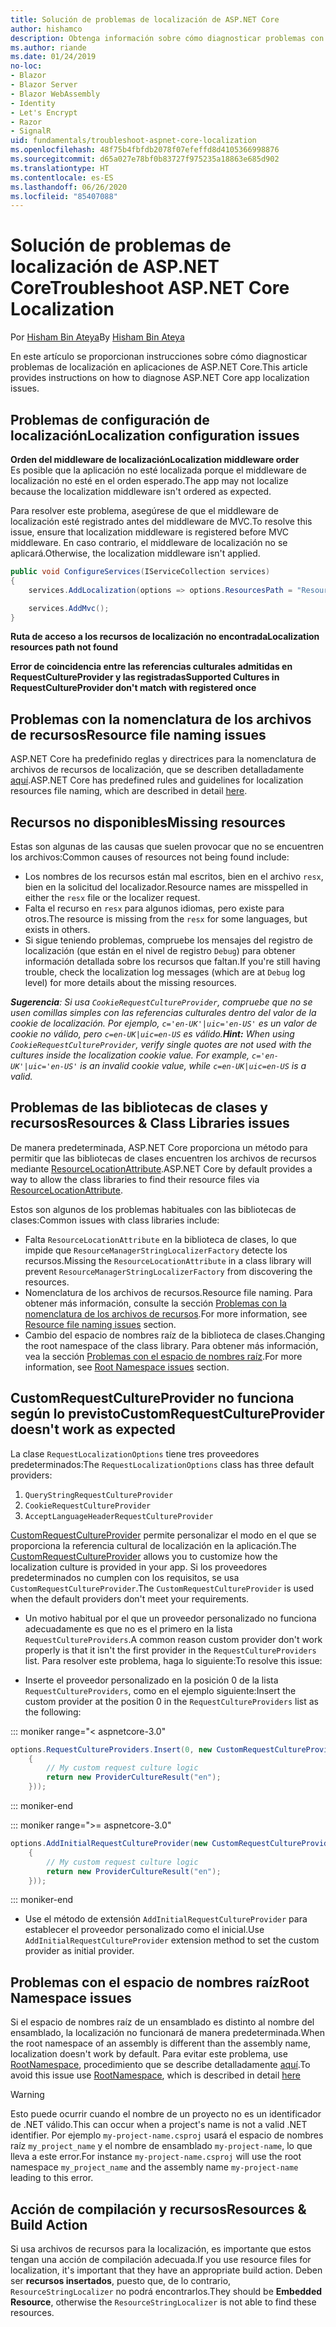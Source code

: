 ```yaml
---
title: Solución de problemas de localización de ASP.NET Core
author: hishamco
description: Obtenga información sobre cómo diagnosticar problemas con la localización en aplicaciones de ASP.NET Core.
ms.author: riande
ms.date: 01/24/2019
no-loc:
- Blazor
- Blazor Server
- Blazor WebAssembly
- Identity
- Let's Encrypt
- Razor
- SignalR
uid: fundamentals/troubleshoot-aspnet-core-localization
ms.openlocfilehash: 48f75b4fbfdb2078f07efeffd8d4105366998876
ms.sourcegitcommit: d65a027e78bf0b83727f975235a18863e685d902
ms.translationtype: HT
ms.contentlocale: es-ES
ms.lasthandoff: 06/26/2020
ms.locfileid: "85407088"
---
```

# <a name="troubleshoot-aspnet-core-localization"></a><span data-ttu-id="a82b2-103">Solución de problemas de localización de ASP.NET Core</span><span class="sxs-lookup"><span data-stu-id="a82b2-103">Troubleshoot ASP.NET Core Localization</span></span>

<span data-ttu-id="a82b2-104">Por [Hisham Bin Ateya](https://github.com/hishamco)</span><span class="sxs-lookup"><span data-stu-id="a82b2-104">By [Hisham Bin Ateya](https://github.com/hishamco)</span></span>

<span data-ttu-id="a82b2-105">En este artículo se proporcionan instrucciones sobre cómo diagnosticar problemas de localización en aplicaciones de ASP.NET Core.</span><span class="sxs-lookup"><span data-stu-id="a82b2-105">This article provides instructions on how to diagnose ASP.NET Core app localization issues.</span></span>

## <a name="localization-configuration-issues"></a><span data-ttu-id="a82b2-106">Problemas de configuración de localización</span><span class="sxs-lookup"><span data-stu-id="a82b2-106">Localization configuration issues</span></span>

<span data-ttu-id="a82b2-107">**Orden del middleware de localización**</span><span class="sxs-lookup"><span data-stu-id="a82b2-107">**Localization middleware order**</span></span>  
<span data-ttu-id="a82b2-108">Es posible que la aplicación no esté localizada porque el middleware de localización no esté en el orden esperado.</span><span class="sxs-lookup"><span data-stu-id="a82b2-108">The app may not localize because the localization middleware isn't ordered as expected.</span></span>

<span data-ttu-id="a82b2-109">Para resolver este problema, asegúrese de que el middleware de localización esté registrado antes del middleware de MVC.</span><span class="sxs-lookup"><span data-stu-id="a82b2-109">To resolve this issue, ensure that localization middleware is registered before MVC middleware.</span></span> <span data-ttu-id="a82b2-110">En caso contrario, el middleware de localización no se aplicará.</span><span class="sxs-lookup"><span data-stu-id="a82b2-110">Otherwise, the localization middleware isn't applied.</span></span>

```csharp
public void ConfigureServices(IServiceCollection services)
{
    services.AddLocalization(options => options.ResourcesPath = "Resources");

    services.AddMvc();
}
```

<span data-ttu-id="a82b2-111">**Ruta de acceso a los recursos de localización no encontrada**</span><span class="sxs-lookup"><span data-stu-id="a82b2-111">**Localization resources path not found**</span></span>

<span data-ttu-id="a82b2-112">**Error de coincidencia entre las referencias culturales admitidas en RequestCultureProvider y las registradas**</span><span class="sxs-lookup"><span data-stu-id="a82b2-112">**Supported Cultures in RequestCultureProvider don't match with registered once**</span></span>  

## <a name="resource-file-naming-issues"></a><span data-ttu-id="a82b2-113">Problemas con la nomenclatura de los archivos de recursos</span><span class="sxs-lookup"><span data-stu-id="a82b2-113">Resource file naming issues</span></span>

<span data-ttu-id="a82b2-114">ASP.NET Core ha predefinido reglas y directrices para la nomenclatura de archivos de recursos de localización, que se describen detalladamente [aquí](xref:fundamentals/localization?view=aspnetcore-2.2#resource-file-naming).</span><span class="sxs-lookup"><span data-stu-id="a82b2-114">ASP.NET Core has predefined rules and guidelines for localization resources file naming, which are described in detail [here](xref:fundamentals/localization?view=aspnetcore-2.2#resource-file-naming).</span></span>

## <a name="missing-resources"></a><span data-ttu-id="a82b2-115">Recursos no disponibles</span><span class="sxs-lookup"><span data-stu-id="a82b2-115">Missing resources</span></span>

<span data-ttu-id="a82b2-116">Estas son algunas de las causas que suelen provocar que no se encuentren los archivos:</span><span class="sxs-lookup"><span data-stu-id="a82b2-116">Common causes of resources not being found include:</span></span>

- <span data-ttu-id="a82b2-117">Los nombres de los recursos están mal escritos, bien en el archivo `resx`, bien en la solicitud del localizador.</span><span class="sxs-lookup"><span data-stu-id="a82b2-117">Resource names are misspelled in either the `resx` file or the localizer request.</span></span>
- <span data-ttu-id="a82b2-118">Falta el recurso en `resx` para algunos idiomas, pero existe para otros.</span><span class="sxs-lookup"><span data-stu-id="a82b2-118">The resource is missing from the `resx` for some languages, but exists in others.</span></span>
- <span data-ttu-id="a82b2-119">Si sigue teniendo problemas, compruebe los mensajes del registro de localización (que están en el nivel de registro `Debug`) para obtener información detallada sobre los recursos que faltan.</span><span class="sxs-lookup"><span data-stu-id="a82b2-119">If you're still having trouble, check the localization log messages (which are at `Debug` log level) for more details about the missing resources.</span></span>

<span data-ttu-id="a82b2-120">_**Sugerencia**: Si usa `CookieRequestCultureProvider`, compruebe que no se usen comillas simples con las referencias culturales dentro del valor de la cookie de localización. Por ejemplo, `c='en-UK'|uic='en-US'` es un valor de cookie no válido, pero `c=en-UK|uic=en-US` es válido._</span><span class="sxs-lookup"><span data-stu-id="a82b2-120">_**Hint:** When using `CookieRequestCultureProvider`, verify single quotes are not used with the cultures inside the localization cookie value. For example, `c='en-UK'|uic='en-US'` is an invalid cookie value, while `c=en-UK|uic=en-US` is a valid._</span></span>

## <a name="resources--class-libraries-issues"></a><span data-ttu-id="a82b2-121">Problemas de las bibliotecas de clases y recursos</span><span class="sxs-lookup"><span data-stu-id="a82b2-121">Resources & Class Libraries issues</span></span>

<span data-ttu-id="a82b2-122">De manera predeterminada, ASP.NET Core proporciona un método para permitir que las bibliotecas de clases encuentren los archivos de recursos mediante [ResourceLocationAttribute](/dotnet/api/microsoft.extensions.localization.resourcelocationattribute?view=aspnetcore-2.1).</span><span class="sxs-lookup"><span data-stu-id="a82b2-122">ASP.NET Core by default provides a way to allow the class libraries to find their resource files via [ResourceLocationAttribute](/dotnet/api/microsoft.extensions.localization.resourcelocationattribute?view=aspnetcore-2.1).</span></span>

<span data-ttu-id="a82b2-123">Estos son algunos de los problemas habituales con las bibliotecas de clases:</span><span class="sxs-lookup"><span data-stu-id="a82b2-123">Common issues with class libraries include:</span></span>
- <span data-ttu-id="a82b2-124">Falta `ResourceLocationAttribute` en la biblioteca de clases, lo que impide que `ResourceManagerStringLocalizerFactory` detecte los recursos.</span><span class="sxs-lookup"><span data-stu-id="a82b2-124">Missing the `ResourceLocationAttribute` in a class library will prevent `ResourceManagerStringLocalizerFactory` from discovering the resources.</span></span>
- <span data-ttu-id="a82b2-125">Nomenclatura de los archivos de recursos.</span><span class="sxs-lookup"><span data-stu-id="a82b2-125">Resource file naming.</span></span> <span data-ttu-id="a82b2-126">Para obtener más información, consulte la sección [Problemas con la nomenclatura de los archivos de recursos](#resource-file-naming-issues).</span><span class="sxs-lookup"><span data-stu-id="a82b2-126">For more information, see [Resource file naming issues](#resource-file-naming-issues) section.</span></span>
- <span data-ttu-id="a82b2-127">Cambio del espacio de nombres raíz de la biblioteca de clases.</span><span class="sxs-lookup"><span data-stu-id="a82b2-127">Changing the root namespace of the class library.</span></span> <span data-ttu-id="a82b2-128">Para obtener más información, vea la sección [Problemas con el espacio de nombres raíz](#root-namespace-issues).</span><span class="sxs-lookup"><span data-stu-id="a82b2-128">For more information, see [Root Namespace issues](#root-namespace-issues) section.</span></span>

## <a name="customrequestcultureprovider-doesnt-work-as-expected"></a><span data-ttu-id="a82b2-129">CustomRequestCultureProvider no funciona según lo previsto</span><span class="sxs-lookup"><span data-stu-id="a82b2-129">CustomRequestCultureProvider doesn't work as expected</span></span>

<span data-ttu-id="a82b2-130">La clase `RequestLocalizationOptions` tiene tres proveedores predeterminados:</span><span class="sxs-lookup"><span data-stu-id="a82b2-130">The `RequestLocalizationOptions` class has three default providers:</span></span>

1. `QueryStringRequestCultureProvider`
2. `CookieRequestCultureProvider`
3. `AcceptLanguageHeaderRequestCultureProvider`

<span data-ttu-id="a82b2-131">[CustomRequestCultureProvider](/dotnet/api/microsoft.aspnetcore.localization.customrequestcultureprovider?view=aspnetcore-2.1) permite personalizar el modo en el que se proporciona la referencia cultural de localización en la aplicación.</span><span class="sxs-lookup"><span data-stu-id="a82b2-131">The [CustomRequestCultureProvider](/dotnet/api/microsoft.aspnetcore.localization.customrequestcultureprovider?view=aspnetcore-2.1) allows you to customize how the localization culture is provided in your app.</span></span> <span data-ttu-id="a82b2-132">Si los proveedores predeterminados no cumplen con los requisitos, se usa `CustomRequestCultureProvider`.</span><span class="sxs-lookup"><span data-stu-id="a82b2-132">The `CustomRequestCultureProvider` is used when the default providers don't meet your requirements.</span></span>

- <span data-ttu-id="a82b2-133">Un motivo habitual por el que un proveedor personalizado no funciona adecuadamente es que no es el primero en la lista `RequestCultureProviders`.</span><span class="sxs-lookup"><span data-stu-id="a82b2-133">A common reason custom provider don't work properly is that it isn't the first provider in the `RequestCultureProviders` list.</span></span> <span data-ttu-id="a82b2-134">Para resolver este problema, haga lo siguiente:</span><span class="sxs-lookup"><span data-stu-id="a82b2-134">To resolve this issue:</span></span>

- <span data-ttu-id="a82b2-135">Inserte el proveedor personalizado en la posición 0 de la lista `RequestCultureProviders`, como en el ejemplo siguiente:</span><span class="sxs-lookup"><span data-stu-id="a82b2-135">Insert the custom provider at the position 0 in the `RequestCultureProviders` list as the following:</span></span>

::: moniker range="< aspnetcore-3.0"
```csharp
options.RequestCultureProviders.Insert(0, new CustomRequestCultureProvider(async context =>
    {
        // My custom request culture logic
        return new ProviderCultureResult("en");
    }));
```
::: moniker-end

::: moniker range=">= aspnetcore-3.0"
```csharp
options.AddInitialRequestCultureProvider(new CustomRequestCultureProvider(async context =>
    {
        // My custom request culture logic
        return new ProviderCultureResult("en");
    }));
```
::: moniker-end

- <span data-ttu-id="a82b2-136">Use el método de extensión `AddInitialRequestCultureProvider` para establecer el proveedor personalizado como el inicial.</span><span class="sxs-lookup"><span data-stu-id="a82b2-136">Use `AddInitialRequestCultureProvider` extension method to set the custom provider as initial provider.</span></span>

## <a name="root-namespace-issues"></a><span data-ttu-id="a82b2-137">Problemas con el espacio de nombres raíz</span><span class="sxs-lookup"><span data-stu-id="a82b2-137">Root Namespace issues</span></span>

<span data-ttu-id="a82b2-138">Si el espacio de nombres raíz de un ensamblado es distinto al nombre del ensamblado, la localización no funcionará de manera predeterminada.</span><span class="sxs-lookup"><span data-stu-id="a82b2-138">When the root namespace of an assembly is different than the assembly name, localization doesn't work by default.</span></span> <span data-ttu-id="a82b2-139">Para evitar este problema, use [RootNamespace](/dotnet/api/microsoft.extensions.localization.rootnamespaceattribute?view=aspnetcore-2.1), procedimiento que se describe detalladamente [aquí](xref:fundamentals/localization?view=aspnetcore-2.2#resource-file-naming).</span><span class="sxs-lookup"><span data-stu-id="a82b2-139">To avoid this issue use [RootNamespace](/dotnet/api/microsoft.extensions.localization.rootnamespaceattribute?view=aspnetcore-2.1), which is described in detail [here](xref:fundamentals/localization?view=aspnetcore-2.2#resource-file-naming)</span></span>

> [!WARNING]
> <span data-ttu-id="a82b2-140">Esto puede ocurrir cuando el nombre de un proyecto no es un identificador de .NET válido.</span><span class="sxs-lookup"><span data-stu-id="a82b2-140">This can occur when a project's name is not a valid .NET identifier.</span></span> <span data-ttu-id="a82b2-141">Por ejemplo `my-project-name.csproj` usará el espacio de nombres raíz `my_project_name` y el nombre de ensamblado `my-project-name`, lo que lleva a este error.</span><span class="sxs-lookup"><span data-stu-id="a82b2-141">For instance `my-project-name.csproj` will use the root namespace `my_project_name` and the assembly name `my-project-name` leading to this error.</span></span> 

## <a name="resources--build-action"></a><span data-ttu-id="a82b2-142">Acción de compilación y recursos</span><span class="sxs-lookup"><span data-stu-id="a82b2-142">Resources & Build Action</span></span>

<span data-ttu-id="a82b2-143">Si usa archivos de recursos para la localización, es importante que estos tengan una acción de compilación adecuada.</span><span class="sxs-lookup"><span data-stu-id="a82b2-143">If you use resource files for localization, it's important that they have an appropriate build action.</span></span> <span data-ttu-id="a82b2-144">Deben ser **recursos insertados**, puesto que, de lo contrario, `ResourceStringLocalizer` no podrá encontrarlos.</span><span class="sxs-lookup"><span data-stu-id="a82b2-144">They should be **Embedded Resource**, otherwise the `ResourceStringLocalizer` is not able to find these resources.</span></span>
